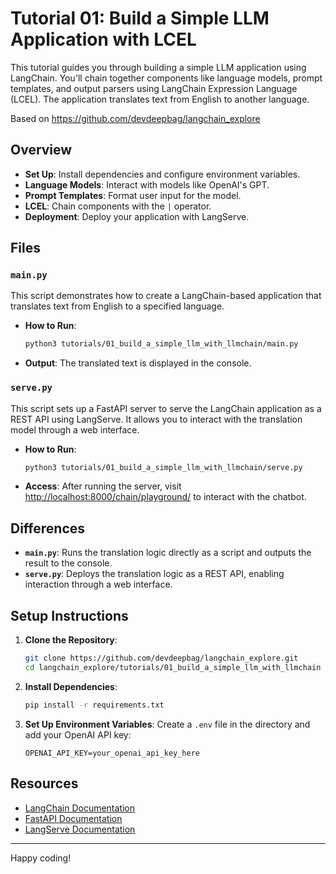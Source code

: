 # Tutorial 01: Build a Simple LLM Application with LCEL

This tutorial guides you through building a simple LLM application using LangChain. You'll chain together components like language models, prompt templates, and output parsers using LangChain Expression Language (LCEL). The application translates text from English to another language.

Based on https://github.com/devdeepbag/langchain_explore

## Overview

- **Set Up**: Install dependencies and configure environment variables.
- **Language Models**: Interact with models like OpenAI's GPT.
- **Prompt Templates**: Format user input for the model.
- **LCEL**: Chain components with the `|` operator.
- **Deployment**: Deploy your application with LangServe.

## Files

### `main.py`

This script demonstrates how to create a LangChain-based application that translates text from English to a specified language.

- **How to Run**:
  ```bash
  python3 tutorials/01_build_a_simple_llm_with_llmchain/main.py
  ```
- **Output**: The translated text is displayed in the console.

### `serve.py`

This script sets up a FastAPI server to serve the LangChain application as a REST API using LangServe. It allows you to interact with the translation model through a web interface.

- **How to Run**:
  ```bash
  python3 tutorials/01_build_a_simple_llm_with_llmchain/serve.py
  ```
- **Access**: After running the server, visit [http://localhost:8000/chain/playground/](http://localhost:8000/chain/playground/) to interact with the chatbot.

## Differences

- **`main.py`**: Runs the translation logic directly as a script and outputs the result to the console.
- **`serve.py`**: Deploys the translation logic as a REST API, enabling interaction through a web interface.

## Setup Instructions

1. **Clone the Repository**:
    ```bash
    git clone https://github.com/devdeepbag/langchain_explore.git
    cd langchain_explore/tutorials/01_build_a_simple_llm_with_llmchain
    ```

2. **Install Dependencies**:
    ```bash
    pip install -r requirements.txt
    ```

3. **Set Up Environment Variables**:
    Create a `.env` file in the directory and add your OpenAI API key:
    ```env
    OPENAI_API_KEY=your_openai_api_key_here
    ```

## Resources

- [LangChain Documentation](https://python.langchain.com/v0.2/docs)
- [FastAPI Documentation](https://fastapi.tiangolo.com/)
- [LangServe Documentation](https://smith.langchain.com/)

---

Happy coding!
